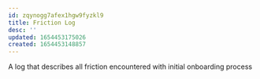 ```yaml
---
id: zqynogg7afex1hgw9fyzkl9
title: Friction Log
desc: ''
updated: 1654453175026
created: 1654453148857
---
```


A log that describes all friction encountered with initial onboarding process
